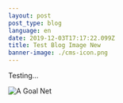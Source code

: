 ```yaml
---
layout: post
post_type: blog
language: en
date: 2019-12-03T17:17:22.099Z
title: Test Blog Image New
banner-image: ./cms-icon.png
---
```

Testing...

![A Goal Net](/net.jpg)
